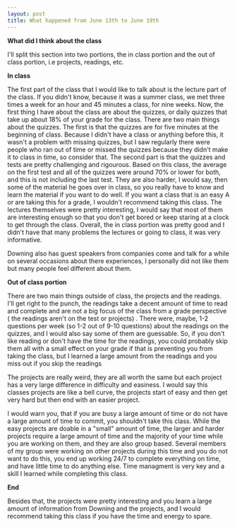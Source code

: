 ```yaml
---
layout: post
title: What happened from June 13th to June 19th
---
```



**What did I think about the class**

I'll split this section into two portions, the in class portion and the out of class portion, i.e projects, readings, etc.

**In class**

The first part of the class that I would like to talk about is the lecture part of the class. If you didn't know, because it was a summer
class, we met three times a week for an hour and 45 minutes a class, for nine weeks. Now, the first thing I have about the class are 
about the quizzes, or daily quizzes that take up about 18% of your grade for the class. There are two main things about the quizzes.
The first is that the quizzes are for five minutes at the beginning of class. Because I didn't have a class or anything before this, it wasn't a problem
with missing quizzes, but I saw regularly there were people who ran out of time or missed the quizzes because they didn't make it to class in time, so consider
that. The second part is that the quizzes and tests are pretty challenging and rigourous. Based on this class, the average on the first test 
and all of the quizzes were around 70% or lower for both, and this is not including the last test. They are also harder, I would say, then some of the
material he goes over in class, so you really have to know and learn the material if you want to do well. If you want a class that is an easy A or are taking this for 
a grade, I wouldn't recommend taking this class. The lectures themselves were pretty interesting, I would say that most of them are interesting
enough so that you don't get bored or keep staring at a clock to get through the class. Overall, the in class portion was pretty good
and I didn't have that many problems the lectures or going to class, it was very informative. 

Downing also has guest speakers from companies come and talk for a while on several occasions about there experiences, I personally did not like them but many people feel different about them.

**Out of class portion**

There are two main things outside of class, the projects and the readings. I'll get right to the punch, the readings take a decent amount of time
to read and complete and are not a big focus of the class from a grade perspective ( the readings aren't on the test or projects) . There were, maybe, 1-2 questions per week (so 1-2 out of 9-10 questions) about the readings
on the quizzes, and I would also say some of them are guessable. So, if you don't like reading or don't have the time for the readings, you could
probably skip them all with a small effect on your grade if that is preventing you from taking the class, but I learned a large amount from the readings and you miss out if you skip the readings

The projects are really weird, they are all worth the same but each project has a very large difference in difficulty and easiness. I would say this
classes projects are like a bell curve, the projects start of easy and then get very hard but then end with an easier project. 

I would warn you, that if you are busy a large amount of time or do not have a large amount of time to commit, you shouldn't take this class.
While the easy projects are doable in a "small" amount of time, the larger and harder projects require a large amount of time and the majority of your 
time while you are working on them, and they are also group based. Several members of my group were working on other projects during this time and you do not want to do this,
you end up working 24/7 to complete everything on time, and have little time to do anything else. Time managment is very key and a skill I learned while completing this class.  

**End**

Besides that, the projects were pretty interesting and you learn a large amount of information from Downing and the projects, and I would
recommend taking this class if you have the time and energy to spare. 

